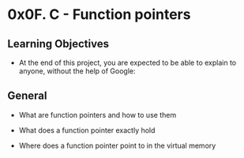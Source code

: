 # 0x0F. C - Function pointers

## Learning Objectives
* At the end of this project, you are expected to be able to explain to anyone, without the help of Google:

## General

* What are function pointers and how to use them

* What does a function pointer exactly hold

* Where does a function pointer point to in the virtual memory
